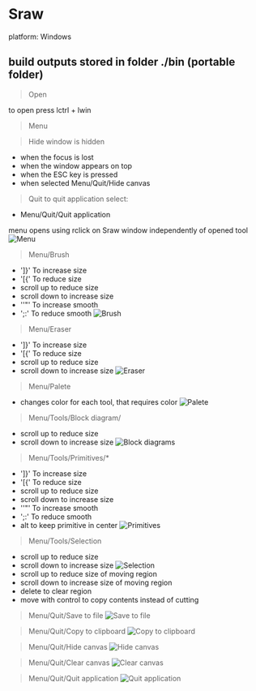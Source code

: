 # Sraw
platform: Windows
## build outputs stored in folder ./bin (portable folder)
>Open

to open press lctrl + lwin
>Menu

>Hide
window is hidden 
* when the focus is lost 
* when the window appears on top 
* when the ESC key is pressed 
* when selected Menu/Quit/Hide canvas

>Quit
to quit application select: 
* Menu/Quit/Quit application

menu opens using rclick on Sraw window independently of opened tool
![Menu](./Thumbnails/Menu.png)

> Menu/Brush
* ']}' To increase size
* '[{' To reduce size
* scroll up to reduce size
* scroll down to increase size
* ''"' To increase smooth
* ';:' To reduce smooth
![Brush](./Thumbnails/Brush.gif)

> Menu/Eraser
* ']}' To increase size
* '[{' To reduce size
* scroll up to reduce size
* scroll down to increase size
![Eraser](./Thumbnails/Eraser.gif)

> Menu/Palete
* changes color for each tool, that requires color
![Palete](./Thumbnails/Palete.gif)

> Menu/Tools/Block diagram/
* scroll up to reduce size
* scroll down to increase size
![Block diagrams](./Thumbnails/BlockDiagram.gif)

> Menu/Tools/Primitives/*
* ']}' To increase size
* '[{' To reduce size
* scroll up to reduce size
* scroll down to increase size
* ''"' To increase smooth
* ';:' To reduce smooth
* alt to keep primitive in center
![Primitives](./Thumbnails/Selection.gif)

> Menu/Tools/Selection
* scroll up to reduce size
* scroll down to increase size
![Selection](./Thumbnails/Selection.gif)
* scroll up to reduce size of moving region
* scroll down to increase size of moving region
* delete to clear region
* move with control to copy contents instead of cutting

> Menu/Quit/Save to file
![Save to file](./Thumbnails/SaveToFile.gif)

> Menu/Quit/Copy to clipboard
![Copy to clipboard](./Thumbnails/CopyToClipboard.gif)

> Menu/Quit/Hide canvas
![Hide canvas](./Thumbnails/HideCanvas.gif)

> Menu/Quit/Clear canvas
![Clear canvas](./Thumbnails/ClearCanvas.gif)

> Menu/Quit/Quit application
![Quit application](./Thumbnails/Quit.gif)